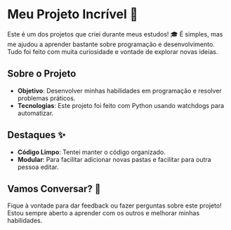 # Meu Projeto Incrível 🚀

Este é um dos projetos que criei durante meus estudos! 🎓 É simples, mas me ajudou a aprender bastante sobre programação e desenvolvimento. Tudo foi feito com muita curiosidade e vontade de explorar novas ideias.

## Sobre o Projeto

- **Objetivo**: Desenvolver minhas habilidades em programação e resolver problemas práticos.
- **Tecnologias**: Este projeto foi feito com Python usando watchdogs para automatizar.

## Destaques ✨

- **Código Limpo**: Tentei manter o código organizado.
- **Modular**: Para facilitar adicionar novas pastas e facilitar para outra pessoa editar.

## Vamos Conversar? 💬

Fique à vontade para dar feedback ou fazer perguntas sobre este projeto! Estou sempre aberto a aprender com os outros e melhorar minhas habilidades.
